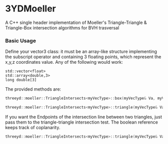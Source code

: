 # 3YDMoeller #
A C++ single header implementation of Moeller's Triangle-Triangle & Triangle-Box intersection algorithms for BVH trasversal
### Basic Usage ###
Define your vector3 class: it must be an array-like structure implementing the subscript operator and containing 3 floating points, which represent the x,y,z coordinates value. Any of the following would work:
```
std::vector<float>
std::array<double,3> 
long double[3]
```

The provided methods are:

```c++
threeyd::moeller::TriangleIntersects<myVecType>::box(myVecType& Va, myVecType& Vb, myVecType& Vc, myVecType& boxCenter, myVecType& boxHalfSize);
```

```c++
threeyd::moeller::TriangleIntersects<myVecType>::triangle(myVecType& Va, myVecType& Vb, myVecType& Vc, myVecType& Ua, myVecType& Ub, myVecType& Uc)
```

If you want the Endpoints of the intersection line between two triangles, just pass them to the triangle-triangle intersection test. The boolean reference keeps track of coplanarity.

```c++
threeyd::moeller::TriangleIntersects<myVecType>::triangle(myVecType& Va, myVecType& Vb, myVecType& Vc, myVecType& Ua, myVecType& Ub, myVecType& Uc, myVecType& outIntersectionLineEndPoint1, myVecType& outIntersectionLineEndPoint2, bool& outIsCoplanar)
```